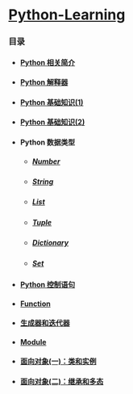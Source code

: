 # [Python-Learning](https://github.com/yrylalala/Python-Learning)
### 目录
- #### [Python 相关简介](note/Html/Python相关简介.html)
- #### [Python 解释器](note/Html/Python解释器.html)
- #### [Python 基础知识(1)](note/Html/Python基础知识(1).html)
- #### [Python 基础知识(2)](note/Html/Python基础知识(2).html)
- #### Python 数据类型
  - ##### [Number](note/Html/Python数据类型一：Number.html)
  - ##### [String](note/Html/Python数据类型一：String.html)
  - ##### [List](note/Html/Python数据类型一：List.html)
  - ##### [Tuple](note/Html/Python数据类型一：Tuple.html)
  - ##### [Dictionary](note/Html/Python数据类型一：Dictionary.html)
  - ##### [Set](note/Html/Python数据类型一：Set.html)
- #### [Python 控制语句](note/Html/Python控制语句.html)
- #### [Function](note/Html/Function.html)
- #### [生成器和迭代器](note/Html/生成器和迭代器)
- #### [Module](note/Html/Module.html)
- #### [面向对象(一)：类和实例](note/Html/面向对象(一)：类和实例.html)
- #### [面向对象(二)：继承和多态](note/Html/面向对象(二)：继承和多态.html)
